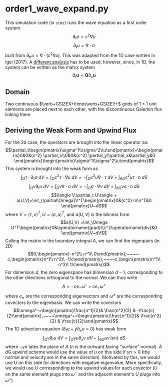 # order1_wave_expand.py

This simulation code (in `sims`) runs the wave equation as a first order system
$$\partial_t \sigma = {c^2}  \nabla u$$
$$\partial_t u = \nabla \cdot \sigma$$
built from $\partial_{tt} u = \nabla \cdot (c^2\nabla u)$. This was adapted from the 1D case written in Igel (2017). A [different analysis](#deriving-the-weak-form-and-upwind-flux) has to be used, however, since, in 1D, the system can be written as the matrix system
$$\partial_t \mathbf u = \mathbf Q\partial_x \mathbf u$$

## Domain

Two continuous $\verb+GSIZEX+\times\verb+GSIZEY+$ grids of $1\times 1$ unit elements are placed next to each other, with the discontinuous Galerkin flux linking them.


## Deriving the Weak Form and Upwind Flux

For the 2d case, the operators are brought into the linear operator as:
$$\partial_t\begin{pmatrix}\sigma^1\\\sigma^2\\u\end{pmatrix}=\begin{pmatrix}0&0&{c^2} \partial_x\\0&0&{c^2} \partial_y\\\partial_x&\partial_y&0 \end{pmatrix}\begin{pmatrix}\sigma^1\\\sigma^2\\u\end{pmatrix}$$
This system is brought into the weak form as
$$\int_\Omega \tau \cdot \partial_t \sigma ~dV= \int_{\Omega }{c^2}  \tau\cdot \nabla u~dV=-\int_{\Omega}{c^2} u\nabla\cdot \tau~dV + \int_{\partial\Omega}{c^2} u\tau\cdot n~dS$$
$$\int_\Omega v\partial_t u~dV = \int_\Omega v\nabla\cdot \sigma~dV = -\int_{\Omega}\sigma\cdot \nabla v~dV + \int_{\partial\Omega}v\sigma\cdot n~dS$$
$$\langle V,\partial_t U\rangle + a(U,V)=\int_{\partial\Omega}V^T\begin{pmatrix}0&{c^2} n\\n^T&0 \end{pmatrix}U~dS$$
where $V=(\tau,v)^T,U=(\sigma,u)^T$, and $a(U,V)$ is the bilinear form
$$a(U,V) =\int_\Omega U^T\begin{pmatrix}0&\operatorname{grad}\\c^2\operatorname{div}&0 \end{pmatrix}V~dV$$
Calling the matrix in the boundary integral $A$, we can find the eigenpairs (in 2D)
$$0,\begin{pmatrix}-n^2\\ n^1\\ 0\end{pmatrix};~~~~-c,\begin{pmatrix}n^1\\ n^2\\ -1/c\end{pmatrix};~~~~c,\begin{pmatrix}n^1\\ n^2\\ 1/c\end{pmatrix}$$
For dimension $d$, the zero eigenspace has dimension $d-1$, corresponding to the other directions orthogonal to the normal. We can thus write
$$A = -c e_- \omega^- + c e_+ \omega^+$$
where $e_\pm$ are the corresponding eigenvectors and $\omega^\pm$ are the corresponding covectors to the eigenbasis. We can write the covectors
$$\omega^-=\begin{pmatrix}\frac{n^1}{2}& \frac{n^2}{2} & -\frac{c}{2}\end{pmatrix},~~~~\omega^+=\begin{pmatrix}\frac{n^1}{2}& \frac{n^2}{2} & \frac{c}{2}\end{pmatrix}$$
The 1D advection equation ($\partial_t u +\gamma\partial_xu=0$) has weak form
$$\int_{\Omega}v\partial_t u~dV=\int_{\Omega}\gamma u\partial_x v~dV-\int_{\partial\Omega}uv \,(\gamma n)~dS$$
where $-\gamma n$ tales the place of $A$ ($n$ is the outward facing "surface" normal). A dG upwind scheme would use the value of $u$ on this side if $\gamma n > 0$ (the normal and velocity are in the same direction). Motivated by this, we would use $U$ on this side for directions with negative eigenvalue. More specifically, we would use $U$ corresponding to the upwind values for each covector ($U$ on the same element plugs into $\omega^-$ and the adjacent element's $U$ plugs into $\omega^+$).

